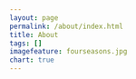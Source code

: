 ```yaml
---
layout: page
permalink: /about/index.html
title: About
tags: []
imagefeature: fourseasons.jpg
chart: true
---
```


